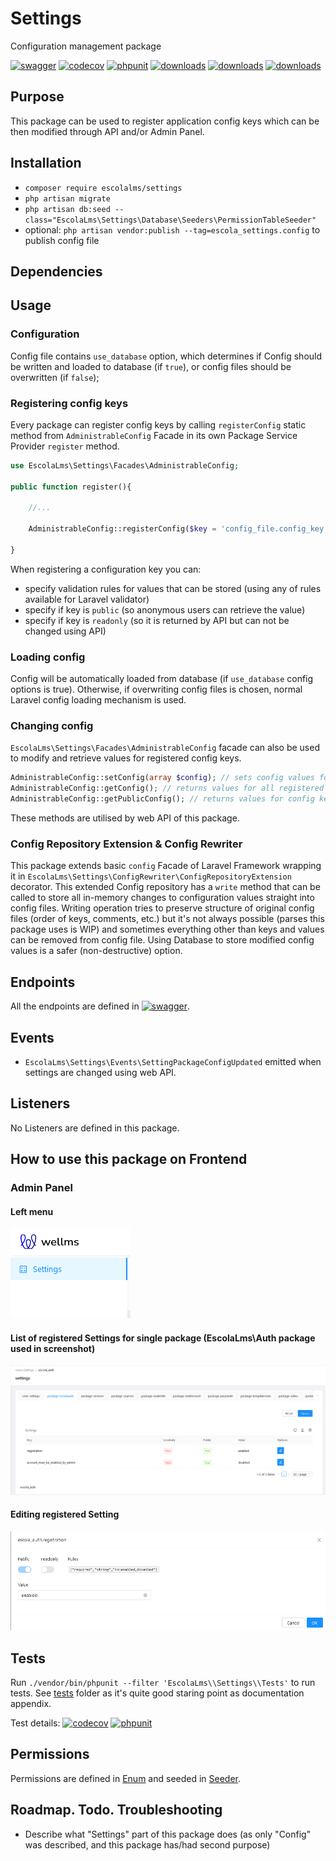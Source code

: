 # Settings

Configuration management package

[![swagger](https://img.shields.io/badge/documentation-swagger-green)](https://escolalms.github.io/settings/)
[![codecov](https://codecov.io/gh/EscolaLMS/settings/branch/main/graph/badge.svg?token=gBzpyNK8DQ)](https://codecov.io/gh/EscolaLMS/settings)
[![phpunit](https://github.com/EscolaLMS/settings/actions/workflows/test.yml/badge.svg)](https://github.com/EscolaLMS/settings/actions/workflows/test.yml)
[![downloads](https://img.shields.io/packagist/dt/escolalms/settings)](https://packagist.org/packages/escolalms/settings)
[![downloads](https://img.shields.io/packagist/v/escolalms/settings)](https://packagist.org/packages/escolalms/settings)
[![downloads](https://img.shields.io/packagist/l/escolalms/settings)](https://packagist.org/packages/escolalms/settings)

## Purpose

This package can be used to register application config keys which can be then modified through API and/or Admin Panel.

## Installation

- `composer require escolalms/settings`
- `php artisan migrate`
- `php artisan db:seed --class="EscolaLms\Settings\Database\Seeders\PermissionTableSeeder"`
- optional: `php artisan vendor:publish --tag=escola_settings.config` to publish config file

## Dependencies

## Usage

### Configuration

Config file contains `use_database` option, which determines if Config should be written and loaded to database (if `true`), or config files should be overwritten (if `false`);

### Registering config keys

Every package can register config keys by calling `registerConfig` static method from `AdministrableConfig` Facade in its own Package Service Provider `register` method.

```php
use EscolaLms\Settings\Facades\AdministrableConfig;

public function register(){

    //...

    AdministrableConfig::registerConfig($key = 'config_file.config_key', $rules = ['required', 'string'], $public = true, $readonly = false);

}

```

When registering a configuration key you can:

- specify validation rules for values that can be stored (using any of rules available for Laravel validator)
- specify if key is `public` (so anonymous users can retrieve the value)
- specify if key is `readonly` (so it is returned by API but can not be changed using API)

### Loading config

Config will be automatically loaded from database (if `use_database` config options is true). Otherwise, if overwriting config files is chosen, normal Laravel config loading mechanism is used.

### Changing config

`EscolaLms\Settings\Facades\AdministrableConfig` facade can also be used to modify and retrieve values for registered config keys.

```php
AdministrableConfig::setConfig(array $config); // sets config values for any registered config key in $config array, running validation rules
AdministrableConfig::getConfig(); // returns values for all registered config keys
AdministrableConfig::getPublicConfig(); // returns values for config keys registered with public: true
```

These methods are utilised by web API of this package.

### Config Repository Extension & Config Rewriter

This package extends basic `config` Facade of Laravel Framework wrapping it in `EscolaLms\Settings\ConfigRewriter\ConfigRepositoryExtension` decorator. This extended Config repository has a `write` method that can be called to store all in-memory changes to configuration values straight into config files. Writing operation tries to preserve structure of original config files (order of keys, comments, etc.) but it's not always possible (parses this package uses is WIP) and sometimes everything other than keys and values can be removed from config file. Using Database to store modified config values is a safer (non-destructive) option.

## Endpoints

All the endpoints are defined in [![swagger](https://img.shields.io/badge/documentation-swagger-green)](https://escolalms.github.io/settings/).

## Events

- `EscolaLms\Settings\Events\SettingPackageConfigUpdated` emitted when settings are changed using web API.

## Listeners

No Listeners are defined in this package.

## How to use this package on Frontend

### Admin Panel

#### **Left menu**

![Admin panel menu](./docs/settings/menu.png "Admin panel menu")

#### **List of registered Settings for single package (EscolaLms\Auth package used in screenshot)**

![List of registered settings for single package](./docs/settings/list.png "List of registered settings for single package")

#### **Editing registered Setting**

![Editing registered Setting](./docs/settings/edit.png "Editing registered Setting")

## Tests

Run `./vendor/bin/phpunit --filter 'EscolaLms\\Settings\\Tests'` to run tests. See [tests](https://github.com/EscolaLMS/Settings/blob/main/tests) folder as it's quite good staring point as documentation appendix.

Test details:
[![codecov](https://codecov.io/gh/EscolaLMS/settings/branch/main/graph/badge.svg?token=gBzpyNK8DQ)](https://codecov.io/gh/EscolaLMS/settings)
[![phpunit](https://github.com/EscolaLMS/settings/actions/workflows/test.yml/badge.svg)](https://github.com/EscolaLMS/settings/actions/workflows/test.yml)

## Permissions

Permissions are defined in [Enum](https://github.com/EscolaLMS/settings/blob/main/src/Enums/SettingsPermissionsEnum.php) and seeded in [Seeder](https://github.com/EscolaLMS/settings/blob/main/database/seeders/PermissionTableSeeder.php).

## Roadmap. Todo. Troubleshooting

- Describe what "Settings" part of this package does (as only "Config" was described, and this package has/had second purpose)

